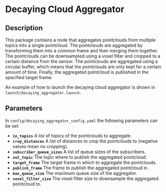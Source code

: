 # Decaying Cloud Aggregator

## Description

This package contains a node that aggregates pointclouds from multiple topics into a single pointcloud. The pointclouds
are aggregated by transforming them into a common frame and then merging them together. The pointclouds can be
downsampled using a voxel filter and cropped to a certain distance from the sensor. The pointclouds are aggregated using
a circular buffer, which means that the pointclouds are only kept for a certain amount of time. Finally, the aggregated
pointcloud is published in the specified target frame.

An example of how to launch the decaying cloud aggregator is shown in `launch/decaying_aggregator.launch`.

## Parameters

In `config/decaying_aggregator_config.yaml` the following parameters can be set:

* **`in_topics`** A list of topics of the pointclouds to aggregate.
* **`crop_distances`** A list of distances to crop the pointclouds to (negative values mean no cropping).
* **`subscriber_queue_sizes`** A list of queue sizes of the subscribers.
* **`out_topic`** The topic where to publish the aggregated pointcloud.
* **`target_frame`** The target frame in which to aggregate the pointclouds.
* **`publish_frame`** The frame to publish the aggregated pointcloud in.
* **`max_queue_size`** The maximum queue size of the aggregator.
* **`voxel_filter_size`** The voxel filter size to downsample the aggregated pointcloud to.
